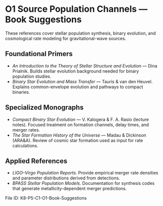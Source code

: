 # O1 Source Population Channels — Book Suggestions

These references cover stellar population synthesis, binary evolution, and cosmological rate modeling for gravitational-wave sources.

## Foundational Primers
- *An Introduction to the Theory of Stellar Structure and Evolution* — Dina Prialnik. Builds stellar evolution background needed for binary population studies.
- *Binary Star Evolution and Mass Transfer* — Tauris & van den Heuvel. Explains common-envelope evolution and pathways to compact binaries.

## Specialized Monographs
- *Compact Binary Star Evolution* — V. Kalogera & F. A. Rasio (lecture notes). Focused treatment on formation channels, delay times, and merger rates.
- *The Star Formation History of the Universe* — Madau & Dickinson (ARA&A). Review of cosmic star formation used as input for rate calculations.

## Applied References
- *LIGO–Virgo Population Reports*. Provide empirical merger rate densities and parameter distributions derived from detections.
- *BPASS Stellar Population Models*. Documentation for synthesis codes that generate metallicity-dependent merger predictions.

File ID: K8-P5-C1-O1-Book-Suggestions
